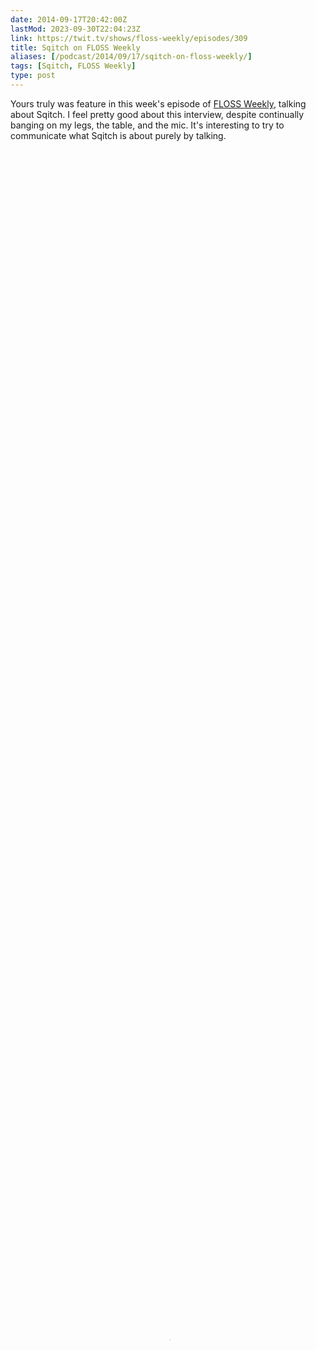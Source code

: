 ```yaml
--- 
date: 2014-09-17T20:42:00Z
lastMod: 2023-09-30T22:04:23Z
link: https://twit.tv/shows/floss-weekly/episodes/309
title: Sqitch on FLOSS Weekly
aliases: [/podcast/2014/09/17/sqitch-on-floss-weekly/]
tags: [Sqitch, FLOSS Weekly]
type: post
---
```


Yours truly was feature in this week's episode of [FLOSS Weekly], talking
about Sqitch. I feel pretty good about this interview, despite continually
banging on my legs, the table, and the mic. It's interesting to try to
communicate what Sqitch is about purely by talking.

<video x-webkit-airplay="allow" webkit-playsinline=""
  src="https://twit.cachefly.net/video/floss/floss0309/floss0309_h264m_1280x720_1872.mp4"
  poster="https://elroy.twit.tv/sites/default/files/images/episodes/2014/09/13599/hero/spiros_floss_0309jpg.jpg"
  width="100%" height="100%" controls="controls" preload="none">
</video>

If it's enough to get you interested in giving a try, try [installing it] and
using working through one of the tutorials:

*   [PostgreSQL](https://metacpan.org/module/sqitchtutorial "Sqitch PostgreSQL Tutorial")
*   [SQLite](https://metacpan.org/module/sqitchtutorial-sqlite "Sqitch SQLite Tutorial")
*   [Oracle](https://metacpan.org/module/sqitchtutorial-oracle "Sqitch Oracle Tutorial")
*   [MySQL](https://metacpan.org/module/sqitchtutorial-mysql "Sqitch MySQL Tutorial")
*   [Firebird](https://metacpan.org/module/sqitchtutorial-firebird "Sqitch Firebird Tutorial")
*   [Vertica](https://metacpan.org/module/sqitchtutorial-vertica "Sqitch Vertica Tutorial")

  [FLOSS Weekly]: https://twit.tv/shows/floss-weekly
  [installing it]: https://sqitch.org/
